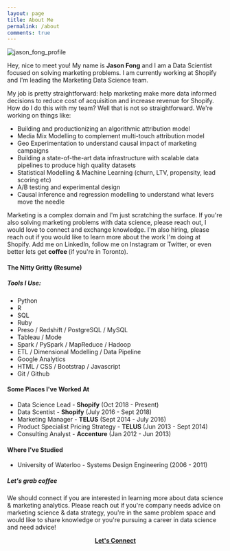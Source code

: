 ```yaml
---
layout: page
title: About Me
permalink: /about
comments: true
---
```


<div class="row justify-content-between">
<div class="col-md-8 pr-5">

<p class="mb-5"><img class="shadow-lg" src="{{site.baseurl}}/assets/images/avatar/black_white_profile.jpg" alt="jason_fong_profile" /></p>

<p>Hey, nice to meet you! My name is <b>Jason Fong</b> and I am a Data Scientist focused on solving marketing problems. I am currently working at Shopify and I'm leading the Marketing Data Science team.</p>

<p>My job is pretty straightforward: help marketing make more data informed decisions to reduce cost of acquisition and increase revenue for Shopify. How do I do this with my team? Well that is not so straightforward. We're working on things like: </p>

<ul>
	<li>Building and productionizing an algorithmic attribution model</li>
	<li>Media Mix Modelling to complement multi-touch attribution model</li>
	<li>Geo Experimentation to understand causal impact of marketing campaigns</li>
	<li>Building a state-of-the-art data infrastructure with scalable data pipelines to produce high quality datasets</li>
	<li>Statistical Modelling & Machine Learning (churn, LTV, propensity, lead scoring etc)</li>
	<li>A/B testing and experimental design</li>
	<li>Causal inference and regression modelling to understand what levers move the needle</li>

</ul>

<p>Marketing is a complex domain and I'm just scratching the surface. If you're also solving marketing problems with data science, please reach out, I would love to connect and exchange knowledge. I'm also hiring, please reach out if you would like to learn more about the work I'm doing at Shopify. Add me on LinkedIn, follow me on Instagram or Twitter, or even better lets get <b> coffee </b> (if you're in Toronto).</p>


<h4 id="nittygritty" class="mt-4">The Nitty Gritty (Resume)</h4>

<h5> Tools I Use: </h5>

<ul>
<li>Python</li>

<li>R</li>

<li>SQL</li>

<li>Ruby</li>

<li>Preso / Redshift / PostgreSQL / MySQL</li>

<li>Tableau / Mode</li>

<li>Spark / PySpark / MapReduce / Hadoop</li>

<li>ETL / Dimensional Modelling / Data Pipeline</li>

<li>Google Analytics</li>

<li>HTML / CSS / Bootstrap / Javascript</li>

<li>Git / Github</li>
</ul>

<h4 id="previous_experiences">Some Places I've Worked At</h4>

<ul>
	<li>Data Science Lead - <b>Shopify</b> (Oct 2018 - Present)</li>
	<li>Data Scentist - <b>Shopify</b> (July 2016 - Sept 2018)</li>
	<li>Marketing Manager - <b>TELUS</b> (Sept 2014 - July 2016)</li>
	<li>Product Specialist Pricing Strategy - <b>TELUS</b> (Jun 2013 - Sept 2014)</li>
	<li>Consulting Analyst  - <b>Accenture</b> (Jan 2012 - Jun 2013)</li>
</ul>



<h4 id="education">Where I've Studied</h4>

<ul>
<li>University of Waterloo - Systems Design Engineering (2006 - 2011)</li>
</ul>


</div>

<div class="col-md-4">
    
<div class="sticky-top sticky-top-80">
<h5>Let's grab coffee</h5>

<p>We should connect if you are interested in learning more about data science & marketing analytics. Please reach out if you're company needs advice on marketing science & data strategy, you're in the same problem space and would like to share knowledge or you're pursuing a career in data science and need advice!</p>

<center><a href="https://www.linkedin.com/in/fongjason23/" target="_blank"><b>Let's Connect</b> </a></center>

</div>
</div>
</div>